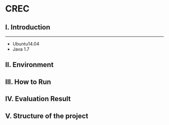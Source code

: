 # CREC
## I. Introduction
----------------
 - Ubuntu14.04
 - Java 1.7
## II. Environment
## III. How to Run
## IV. Evaluation Result
## V. Structure of the project
